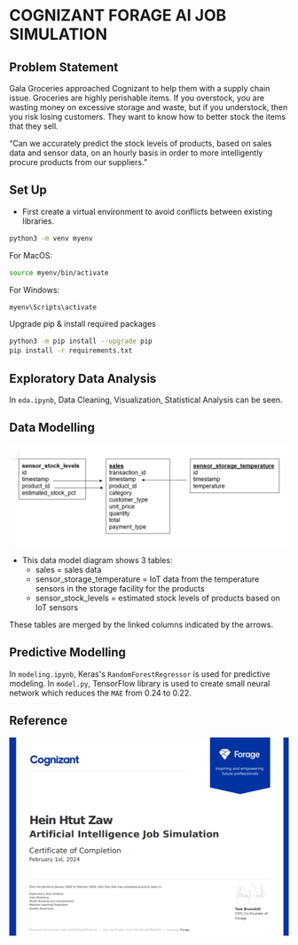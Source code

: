 # COGNIZANT FORAGE AI JOB SIMULATION

## Problem Statement

Gala Groceries approached Cognizant to help them with a supply chain issue. Groceries are highly perishable items. If you overstock, you are wasting money on excessive storage and waste, but if you understock, then you risk losing customers. They want to know how to better stock the items that they sell.

“Can we accurately predict the stock levels of products, based on sales data and sensor data, 
on an hourly basis in order to more intelligently procure products from our suppliers.”

## Set Up

* First create a virtual environment to avoid conflicts between existing libraries.

```bash
python3 -m venv myenv
```
For MacOS:
```bash
source myenv/bin/activate
```
For Windows:
```bash
myenv\Scripts\activate
```
Upgrade pip & install required packages
```bash
python3 -m pip install --upgrade pip
pip install -r requirements.txt
```

## Exploratory Data Analysis

In `eda.ipynb`, Data Cleaning, Visualization, Statistical Analysis can be seen.


## Data Modelling

![Data Model](include/imgs/data_model.png)

* This data model diagram shows 3 tables:
    * sales = sales data
    * sensor_storage_temperature = IoT data from the temperature sensors in the storage facility for the products
    * sensor_stock_levels = estimated stock levels of products based on IoT sensors

These tables are merged by the linked columns indicated by the arrows.


## Predictive Modelling

 In `modeling.ipynb`, Keras's `RandomForestRegressor` is used for predictive modeling.
 In `model.py`, TensorFlow library is used to create small neural network which reduces the `MAE` from 0.24 to 0.22.

## Reference

![Certificate](include/imgs/certificate.png)
